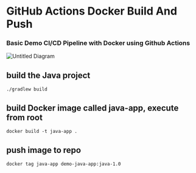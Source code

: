 # GitHub Actions Docker Build And Push #
### Basic Demo CI/CD Pipeline with Docker using Github Actions

![Untitled Diagram](https://user-images.githubusercontent.com/67249292/201534930-25fe655a-7f7b-4d3e-b52c-be3ffab60612.jpg)

## build the Java project

    ./gradlew build

## build Docker image called java-app, execute from root

    docker build -t java-app .
    
## push image to repo 

    docker tag java-app demo-java-app:java-1.0
    
